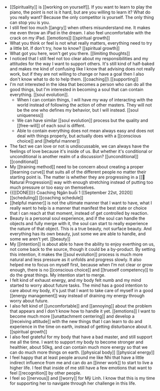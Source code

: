 - [[Spirituality]] is [[working on yourself]]. If you want to learn to play the piano, the point is not is it hard, but are you willing to learn it? What do you really want? Because the only competitor is yourself. The only thing can stop you is you.
- I still feel too much [[angry]] when others misunderstand me. It makes me even throw an iPad in the dream. I also feel uncomfortable with the crack on my iPad. [[emotions]] [[spiritual growth]]
- What you think or feel is not what really matters, everything need to try a little bit. If don't try, how to know? [[spiritual growth]]
- What got you here, won't get you there. [[limiting thoughts]] 
- I noticed that I still feel not too clear about my responsibilities and my attitudes for the way I want to support others. It's still kind of half-baked and makes me kind of confusing like I know that advising does not really work, but if they are not willing to change or have a goal then I also don't know what to do to help them. [[coaching]]\ [[supporting]]
- I'm not interested in the idea that becomes a person who can do all the good things, but I'm interested in becoming a soul that can contain everything. [[soul evolution]]. 
    - When I can contain things, I will have my way of interacting with the world instead of following the action of other masters. They will not be the one who defines my behavior, but I will instead. [[soul uniqueness]] 
    - We can have similar [[soul evolution]] process but the quality and [[free-will]] of each soul is diffent.
    - Able to contain everything does not mean always easy and does not deal with things properly, but actually does with a [[conscious choice]] and [[helpful manner]]
-  The fact we can love or not is undiscussable, we can always have the feelings of love because it's inside of us. But whether it's conditional or unconditional is another realm of a discussion? [[unconditional]] [[conditional]]
- My [[training method]] need to be concern about creating a proper [[learning curve]] that suits all of the different people no matter their starting point is. The matter is whether they are progressing in a [[🌱Natural Progression]] way with enough stretching instead of putting too much pressure or too easy on themselves.
- {{[[DONE]]}}  Coaching Ngân buổi 1 [[September 22st, 2020]] [[scheduling]] [[coaching schedule]]
- [[helpful manner]] is not the ultimate manner that I want to have, what I really want to help is a manner that manifest the best state or choice that I can reach at that moment, instead of get controlled by reaction.
- Beauty is a personal soul experience, and if the soul can handle the objects and fully merge with it, the soul can start to really experience the nature of that object. This is a true beauty, not surface beauty. And everything has its own beauty, just some we are able to handle, and some we aren’t yet. [[beauty]]
- My [[intention]] is about able to have the ability to enjoy everthing on us, not come back to the source, though it could be a by-product. By setting this intention, it makes the [[soul evolution]] process is much more natural and less pressure as it unfolds and progress slowly. It also helped me to focus on myself first, because when I’m not clear or grow enough, there is no [[conscious choice]] and [[trueself competency]] to do the great things. My intention start to merge.
- I felt kind of exhaust energy, and my body felt numb and my mind started to worry about future tasks. The mind has a good intention to care about my body, it's just that I want to take care of myself in a good [[energy management]] way instead of draining my energy through worry about future.
- I also felt kind of [[uncomfortable]] and [[annoying]] about the problem that appears and I don't know how to handle it yet. [[emotions]] I want to become much more [[unattachment centering]] and develop a [[receiving attitude]] with the new things that I can learn to do and experience in the time on earth, instead of getting disturbance about it. [[spiritual growth]]
- I also feel grateful for my body that have a bad master, and still support me all the time. I want to support my body to become stronger and healthier, about 50kg, and can contain much more energy so that we can do much more things on earth. [[physical body]] [[physical energy]]
- I feel happy that at least people around me like Nhi that have a little indirect influence from me and can do an [[inner work]] to start to live a higher life. I feel that inside of me still have a few emotions that want to feel [[recognition]] by other people.
- I feel so [[nervous]] and [[worry]] for Mỹ Linh. I know that this is my time for supporting her to navigate through her challenge in this life.
